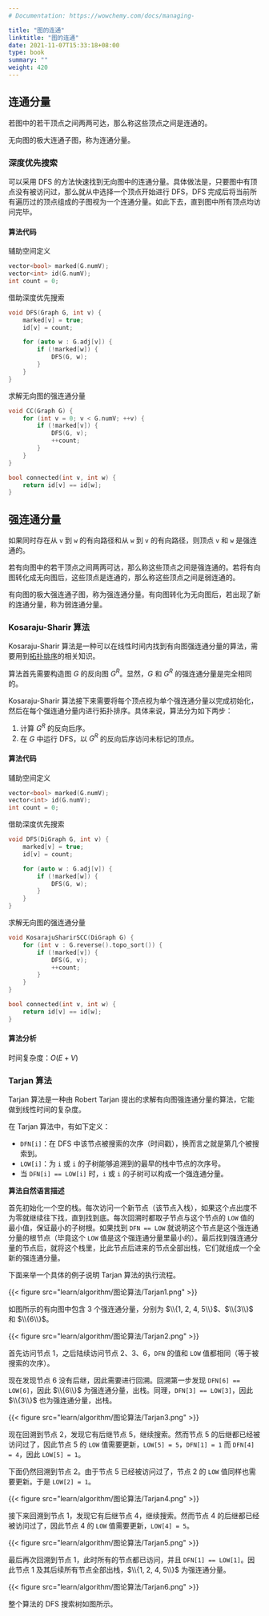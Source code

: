```yaml
---
# Documentation: https://wowchemy.com/docs/managing-

title: "图的连通"
linktitle: "图的连通"
date: 2021-11-07T15:33:18+08:00
type: book
summary: ""
weight: 420
---
```


<!--more-->

## 连通分量

若图中的若干顶点之间两两可达，那么称这些顶点之间是连通的。

无向图的极大连通子图，称为连通分量。

### 深度优先搜索

可以采用 DFS 的方法快速找到无向图中的连通分量。具体做法是，只要图中有顶点没有被访问过，那么就从中选择一个顶点开始进行 DFS，DFS 完成后将当前所有遍历过的顶点组成的子图视为一个连通分量。如此下去，直到图中所有顶点均访问完毕。

#### 算法代码

辅助空间定义

```cpp
vector<bool> marked(G.numV);
vector<int> id(G.numV);
int count = 0;
```

借助深度优先搜索

```cpp
void DFS(Graph G, int v) {
    marked[v] = true;
    id[v] = count;

    for (auto w : G.adj[v]) {
        if (!marked[w]) {
            DFS(G, w);
        }
    }
}
```

求解无向图的强连通分量

```cpp
void CC(Graph G) {
    for (int v = 0; v < G.numV; ++v) {
        if (!marked[v]) {
            DFS(G, v);
            ++count;
        }
    }
}
```

```cpp
bool connected(int v, int w) {
    return id[v] == id[w];
}
```

## 强连通分量

如果同时存在从 `v` 到 `w` 的有向路径和从 `w` 到 `v` 的有向路径，则顶点 `v` 和 `w` 是强连通的。

若有向图中的若干顶点之间两两可达，那么称这些顶点之间是强连通的。若将有向图转化成无向图后，这些顶点是连通的，那么称这些顶点之间是弱连通的。

有向图的极大强连通子图，称为强连通分量。有向图转化为无向图后，若出现了新的连通分量，称为弱连通分量。

### Kosaraju-Sharir 算法

Kosaraju-Sharir 算法是一种可以在线性时间内找到有向图强连通分量的算法，需要用到[拓扑排序](../拓扑排序)的相关知识。

算法首先需要构造图 $G$ 的反向图 $G^R$。显然，$G$ 和 $G^R$ 的强连通分量是完全相同的。

Kosaraju-Sharir 算法接下来需要将每个顶点视为单个强连通分量以完成初始化，然后在每个强连通分量内进行拓扑排序。具体来说，算法分为如下两步：

1. 计算 $G^R$ 的反向后序。
2. 在 $G$ 中运行 DFS，以 $G^R$ 的反向后序访问未标记的顶点。

#### 算法代码

辅助空间定义

```cpp
vector<bool> marked(G.numV);
vector<int> id(G.numV);
int count = 0;
```

借助深度优先搜索

```cpp
void DFS(DiGraph G, int v) {
    marked[v] = true;
    id[v] = count;

    for (auto w : G.adj[v]) {
        if (!marked[w]) {
            DFS(G, w);
        }
    }
}
```

求解无向图的强连通分量

```cpp
void KosarajuSharirSCC(DiGraph G) {
    for (int v : G.reverse().topo_sort()) {
        if (!marked[v]) {
            DFS(G, v);
            ++count;
        }
    }
}
```

```cpp
bool connected(int v, int w) {
    return id[v] == id[w];
}
```

#### 算法分析

时间复杂度：$O(E + V)$

### Tarjan 算法

Tarjan 算法是一种由 Robert Tarjan 提出的求解有向图强连通分量的算法，它能做到线性时间的复杂度。

在 Tarjan 算法中，有如下定义：

- `DFN[i]`：在 DFS 中该节点被搜索的次序（时间戳），换而言之就是第几个被搜索到。
- `LOW[i]`：为 `i` 或 `i` 的子树能够追溯到的最早的栈中节点的次序号。
- 当 `DFN[i] == LOW[i]` 时，`i` 或 `i` 的子树可以构成一个强连通分量。

**算法自然语言描述**

首先初始化一个空的栈。每次访问一个新节点（该节点入栈），如果这个点出度不为零就继续往下找，直到找到底。每次回溯时都取子节点与这个节点的 `LOW` 值的最小值，保证最小的子树根。如果找到 `DFN == LOW` 就说明这个节点是这个强连通分量的根节点（毕竟这个 `LOW` 值是这个强连通分量里最小的）。最后找到强连通分量的节点后，就将这个栈里，比此节点后进来的节点全部出栈，它们就组成一个全新的强连通分量。

下面来举一个具体的例子说明 Tarjan 算法的执行流程。

{{< figure src="learn/algorithm/图论算法/Tarjan1.png" >}}

如图所示的有向图中包含 3 个强连通分量，分别为 $\\{1, 2, 4, 5\\}$、$\\{3\\}$ 和 $\\{6\\}$。

{{< figure src="learn/algorithm/图论算法/Tarjan2.png" >}}

首先访问节点 $1$，之后陆续访问节点 $2$、$3$、$6$，`DFN` 的值和 `LOW` 值都相同（等于被搜索的次序）。

现在发现节点 $6$ 没有后继，因此需要进行回溯。回溯第一步发现 `DFN[6] == LOW[6]`，因此 $\\{6\\}$ 为强连通分量，出栈。同理，`DFN[3] == LOW[3]`，因此 $\\{3\\}$ 也为强连通分量，出栈。

{{< figure src="learn/algorithm/图论算法/Tarjan3.png" >}}

现在回溯到节点 $2$，发现它有后继节点 $5$，继续搜索。然而节点 $5$ 的后继都已经被访问过了，因此节点 $5$ 的 `LOW` 值需要更新，`LOW[5] = 5`，`DFN[1] = 1` 而 `DFN[4] = 4`，因此 `LOW[5] = 1`。

下面仍然回溯到节点 $2$。由于节点 $5$ 已经被访问过了，节点 $2$ 的 `LOW` 值同样也需要更新。于是 `LOW[2] = 1`。

{{< figure src="learn/algorithm/图论算法/Tarjan4.png" >}}

接下来回溯到节点 $1$，发现它有后继节点 $4$，继续搜索。然而节点 $4$ 的后继都已经被访问过了，因此节点 $4$ 的 `LOW` 值需要更新，`LOW[4] = 5`。

{{< figure src="learn/algorithm/图论算法/Tarjan5.png" >}}

最后再次回溯到节点 $1$，此时所有的节点都已访问，并且 `DFN[1] == LOW[1]`。因此节点 $1$ 及其后续所有节点全部出栈，$\\{1, 2, 4, 5\\}$ 为强连通分量。

{{< figure src="learn/algorithm/图论算法/Tarjan6.png" >}}

整个算法的 DFS 搜索树如图所示。